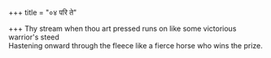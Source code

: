 +++
title = "०४ परि ते"

+++
Thy stream when thou art pressed runs on like some victorious warrior's steed  
     Hastening onward through the fleece like a fierce horse who wins the prize.